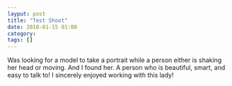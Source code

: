 ```yaml
---
layput: post
title: "Test Shoot"
date: 2018-01-15 01:00
category: 
tags: []
---
```


Was looking for a model to take a portrait while a person either is shaking her head or moving. And I found her. A person who is beautiful, smart, and easy to talk to! I sincerely enjoyed working with this lady!